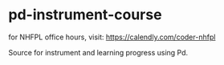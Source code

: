 # pd-instrument-course
for NHFPL office hours, visit: https://calendly.com/coder-nhfpl

Source for instrument and learning progress using Pd.
